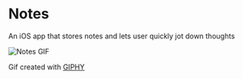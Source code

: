 # Notes
An iOS app that stores notes and lets user quickly jot down thoughts

![Notes GIF](http://i.giphy.com/26uf70N2sVlFaIeJ2.gif)

Gif created with [GIPHY](http://giphy.com)